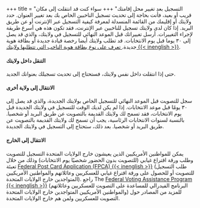 +++
title = "التسجيل بعد تغيير محل إقامتك"
+++
سواء كنت قد انتقلت إلى مكان قريب أو بعيد، فأنت بحاجة إلى تحديث تسجيل الناخبين الخاص بك بعد تغيير العنوان. حدد ولايتك أو إقليمك من القائمة المنسدلة لمعرفة كيفية التسجيل عبر الإنترنت أو عن طريق البريد. إذا كان لدى ولايتك تسجيل للناخبين عبر الإنترنت، فقد تكون هذه هي أسرع طريقة لإجراء التغييرات. أرسل تغييراتك قبل الموعد النهائي للتسجيل في ولايتك، والذي قد يصل إلى ۳۰ يوما قبل يوم الانتخابات. قد تطلب ولايتك أيضا رخصة قيادة جديدة أو بطاقة هوية جديدة.[ تعرف على نوع بطاقة هوية الناخب التي تتطلبها ولايتك {{< inenglish >}}](https://www.ncsl.org/elections-and-campaigns/voter-id#Laws%20in%20Effect).

#### التنقل داخل ولايتك

حتى إذا انتقلت داخل نفس ولايتك، فستحتاج إلى تحديث تسجيلك بعنوانك الجديد.

#### الانتقال إلى ولاية أخرى

سجل للتصويت قبل الموعد النهائي للتسجيل الخاص بولايتك الجديدة، والذي قد يصل إلى ۳۰ يومًا قبل موعد الانتخابات. إذا لم يكن لديك الوقت للتسجيل في ولايتك الجديدة قبل يوم الانتخابات، فقد تسمح لك ولايتك القديمة بالتصويت عن طريق البريد أو شخصيا. بالنسبة لسنوات الانتخابات الرئاسية، يجب أن تسمح لك ولايتك القديمة بالتصويت عن طريق البريد أو شخصيا. بعد ذلك، ستحتاج إلى التسجيل في ولايتك الجديدة.

#### الانتقال إلى الخارج

يمكن للمواطنين الأمريكيين الذين يعيشون خارج الولايات المتحدة التسجيل للتصويت وطلب ورقة اقتراع غيابي (للتصويت بدون الحضور شخصيًا يوم الانتخابات) وذلك من خلال تعبئة [Federal Post Card Application (FPCA) {{< inenglish >}}](https://www.fvap.gov/eo/overview/materials/forms) (طلب التسجيل للتصويت أو للحصول على ورقة اقتراع غيابي للعسكريين وعائلاتهم والمواطنين الأمريكيين المتواجدين خارج الولايات المتحدة). راجع The [Federal Voting Assistance Program {{< inenglish >}}](https://www.fvap.gov/eo/overview/materials/forms) (البرنامج الفيدرالي للمساعدة على التصويت للعسكريين وعائلاتهم والمواطنين الأمريكيين المتواجدين خارج الولايات المتحدة) للمزيد من المصادر حول التصويت للعسكريين ولمن هم خارج الولايات المتحدة.

